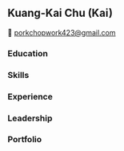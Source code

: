 
## **Kuang-Kai Chu (Kai)**  
:email: porkchopwork423@gmail.com


### Education

### Skills

### Experience

### Leadership

### Portfolio
 

